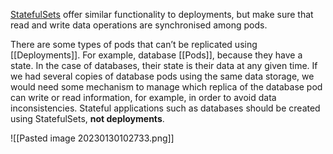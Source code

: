 [StatefulSets](https://kubernetes.io/docs/concepts/workloads/controllers/statefulset/) offer similar functionality to deployments, but make sure that read and write data operations are synchronised among pods.

There are some types of pods that can’t be replicated using [[Deployments]]. For example, database [[Pods]], because they have a state. In the case of databases, their state is their data at any given time. If we had several copies of database pods using the same data storage, we would need some mechanism to manage which replica of the database pod can write or read information, for example, in order to avoid data inconsistencies. Stateful applications such as databases should be created using StatefulSets, **not deployments**. 

![[Pasted image 20230130102733.png]]
